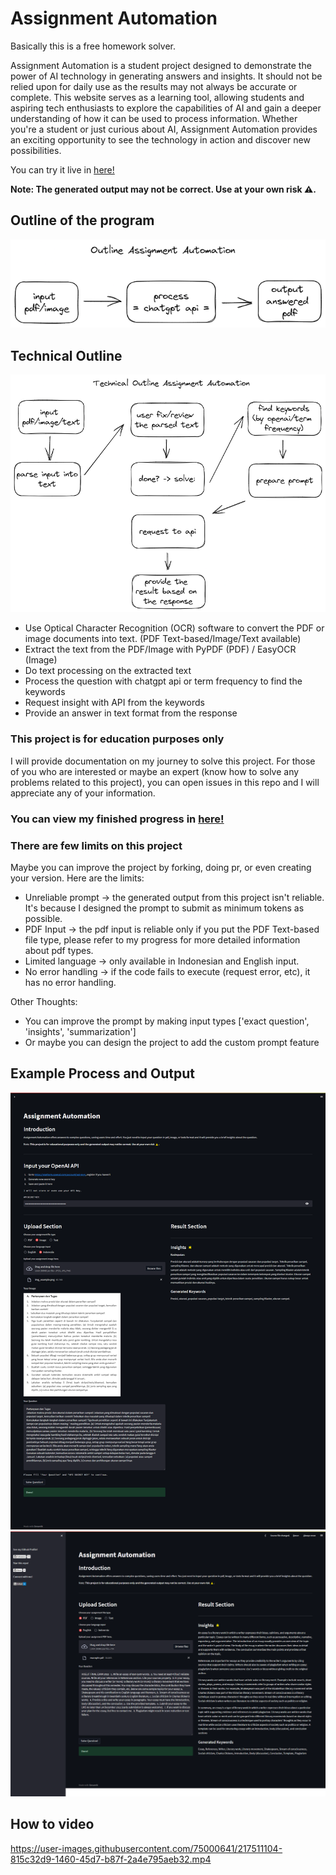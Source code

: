 # Assignment Automation

Basically this is a free homework solver.

Assignment Automation is a student project designed to demonstrate the power of AI technology in generating answers and insights. It should not be relied upon for daily use as the results may not always be accurate or complete. This website serves as a learning tool, allowing students and aspiring tech enthusiasts to explore the capabilities of AI and gain a deeper understanding of how it can be used to process information. Whether you're a student or just curious about AI, Assignment Automation provides an exciting opportunity to see the technology in action and discover new possibilities.

You can try it live in [here!](https://assignment-automation.streamlit.app/)

**Note: The generated output may not be correct. Use at your own risk ⚠️.**

## Outline of the program

![outline](docs/img/outline.png)

## Technical Outline

![outline](docs/img/technical_outline_updated.png)

- Use Optical Character Recognition (OCR) software to convert the PDF or image documents into text. (PDF Text-based/Image/Text available)
- Extract the text from the PDF/Image with PyPDF (PDF) / EasyOCR (Image)
- Do text processing on the extracted text
- Process the question with chatgpt api or term frequency to find the keywords
- Request insight with API from the keywords
- Provide an answer in text format from the response

### This project is for education purposes only

I will provide documentation on my journey to solve this project. For those of you who are interested or maybe an expert (know how to solve any problems related to this project), you can open issues in this repo and I will appreciate any of your information.

### You can view my finished progress in [here!](https://sesar-d.notion.site/PROGRESS-PAGE-2bc38597b2c9460b88b7c41cbfab4ecb)

### There are few limits on this project

Maybe you can improve the project by forking, doing pr, or even creating your version.
Here are the limits:
- Unreliable prompt -> the generated output from this project isn't reliable. It's because I designed the prompt to submit as minimum tokens as possible.
- PDF Input -> the pdf input is reliable only if you put the PDF Text-based file type, please refer to my progress for more detailed information about pdf types.
- Limited language -> only available in Indonesian and English input.
- No error handling -> if the code fails to execute (request error, etc), it has no error handling.

Other Thoughts:
- You can improve the prompt by making input types ['exact question', 'insights', 'summarization']
- Or maybe you can design the project to add the custom prompt feature

## Example Process and Output

![](result_example/website/ex-image-input.png)
![](result_example/website/ex-pdf-input.png)

## How to video

https://user-images.githubusercontent.com/75000641/217511104-815c32d9-1460-45d7-b87f-2a4e795aeb32.mp4




